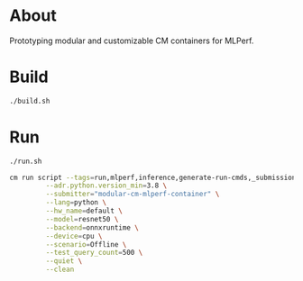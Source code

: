 # About

Prototyping modular and customizable CM containers for MLPerf.

# Build

```bash
./build.sh
```

# Run

```bash
./run.sh

cm run script --tags=run,mlperf,inference,generate-run-cmds,_submission,_dashboard \
         --adr.python.version_min=3.8 \
         --submitter="modular-cm-mlperf-container" \
         --lang=python \
         --hw_name=default \
         --model=resnet50 \
         --backend=onnxruntime \
         --device=cpu \
         --scenario=Offline \
         --test_query_count=500 \
         --quiet \
         --clean
```
